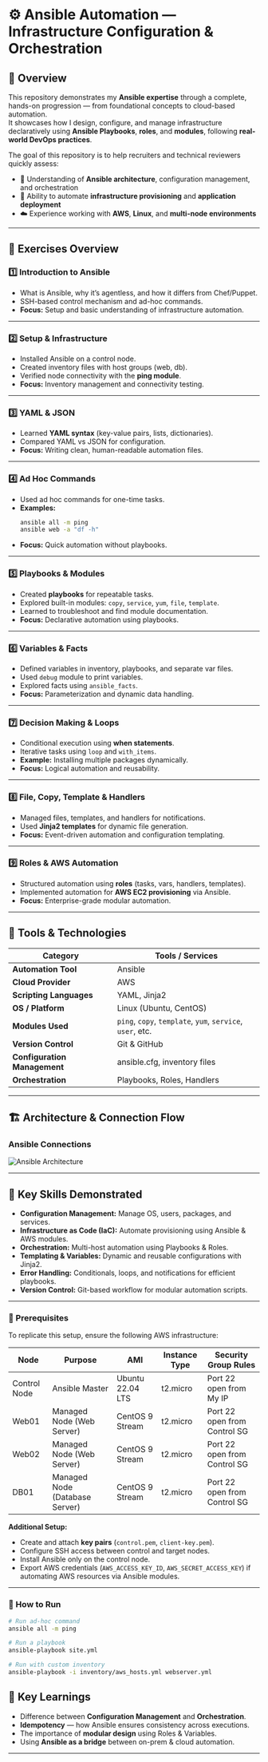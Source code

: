 # ⚙️ Ansible Automation — Infrastructure Configuration & Orchestration

## 📘 Overview

This repository demonstrates my **Ansible expertise** through a complete, hands-on progression — from foundational concepts to cloud-based automation.  
It showcases how I design, configure, and manage infrastructure declaratively using **Ansible Playbooks**, **roles**, and **modules**, following **real-world DevOps practices**.

The goal of this repository is to help recruiters and technical reviewers quickly assess:

- 🧠 Understanding of **Ansible architecture**, configuration management, and orchestration
- 🧩 Ability to automate **infrastructure provisioning** and **application deployment**
- ☁️ Experience working with **AWS**, **Linux**, and **multi-node environments**

---

## 🧩 Exercises Overview

### 1️⃣ Introduction to Ansible

- What is Ansible, why it’s agentless, and how it differs from Chef/Puppet.
- SSH-based control mechanism and ad-hoc commands.
- **Focus:** Setup and basic understanding of infrastructure automation.

---

### 2️⃣ Setup & Infrastructure

- Installed Ansible on a control node.
- Created inventory files with host groups (web, db).
- Verified node connectivity with the **ping module**.
- **Focus:** Inventory management and connectivity testing.

---

### 3️⃣ YAML & JSON

- Learned **YAML syntax** (key-value pairs, lists, dictionaries).
- Compared YAML vs JSON for configuration.
- **Focus:** Writing clean, human-readable automation files.

---

### 4️⃣ Ad Hoc Commands

- Used ad hoc commands for one-time tasks.
- **Examples:**
  ```bash
  ansible all -m ping
  ansible web -a "df -h"
  ```
- **Focus:** Quick automation without playbooks.

---

### 5️⃣ Playbooks & Modules

- Created **playbooks** for repeatable tasks.
- Explored built-in modules: `copy`, `service`, `yum`, `file`, `template`.
- Learned to troubleshoot and find module documentation.
- **Focus:** Declarative automation using playbooks.

---

### 6️⃣ Variables & Facts

- Defined variables in inventory, playbooks, and separate var files.
- Used `debug` module to print variables.
- Explored facts using `ansible_facts`.
- **Focus:** Parameterization and dynamic data handling.

---

### 7️⃣ Decision Making & Loops

- Conditional execution using **when statements**.
- Iterative tasks using `loop` and `with_items`.
- **Example:** Installing multiple packages dynamically.
- **Focus:** Logical automation and reusability.

---

### 8️⃣ File, Copy, Template & Handlers

- Managed files, templates, and handlers for notifications.
- Used **Jinja2 templates** for dynamic file generation.
- **Focus:** Event-driven automation and configuration templating.

---

### 9️⃣ Roles & AWS Automation

- Structured automation using **roles** (tasks, vars, handlers, templates).
- Implemented automation for **AWS EC2 provisioning** via Ansible.
- **Focus:** Enterprise-grade modular automation.

---

## 🧰 Tools & Technologies

| **Category**                 | **Tools / Services**                                       |
| ---------------------------- | ---------------------------------------------------------- |
| **Automation Tool**          | Ansible                                                    |
| **Cloud Provider**           | AWS                                                        |
| **Scripting Languages**      | YAML, Jinja2                                               |
| **OS / Platform**            | Linux (Ubuntu, CentOS)                                     |
| **Modules Used**             | `ping`, `copy`, `template`, `yum`, `service`, `user`, etc. |
| **Version Control**          | Git & GitHub                                               |
| **Configuration Management** | ansible.cfg, inventory files                               |
| **Orchestration**            | Playbooks, Roles, Handlers                                 |

---

## 🏗️ Architecture & Connection Flow

### **Ansible Connections**

![Ansible Architecture](ansible_architecture.png)

---

## 🧩 Key Skills Demonstrated

- **Configuration Management:** Manage OS, users, packages, and services.
- **Infrastructure as Code (IaC):** Automate provisioning using Ansible & AWS modules.
- **Orchestration:** Multi-host automation using Playbooks & Roles.
- **Templating & Variables:** Dynamic and reusable configurations with Jinja2.
- **Error Handling:** Conditionals, loops, and notifications for efficient playbooks.
- **Version Control:** Git-based workflow for modular automation scripts.

---

### 🧩 Prerequisites

To replicate this setup, ensure the following AWS infrastructure:

| **Node**     | **Purpose**                    | **AMI**          | **Instance Type** | **Security Group Rules**     |
| ------------ | ------------------------------ | ---------------- | ----------------- | ---------------------------- |
| Control Node | Ansible Master                 | Ubuntu 22.04 LTS | t2.micro          | Port 22 open from My IP      |
| Web01        | Managed Node (Web Server)      | CentOS 9 Stream  | t2.micro          | Port 22 open from Control SG |
| Web02        | Managed Node (Web Server)      | CentOS 9 Stream  | t2.micro          | Port 22 open from Control SG |
| DB01         | Managed Node (Database Server) | CentOS 9 Stream  | t2.micro          | Port 22 open from Control SG |

**Additional Setup:**

- Create and attach **key pairs** (`control.pem`, `client-key.pem`).
- Configure SSH access between control and target nodes.
- Install Ansible only on the control node.
- Export AWS credentials (`AWS_ACCESS_KEY_ID`, `AWS_SECRET_ACCESS_KEY`) if automating AWS resources via Ansible modules.

---

### 🚀 How to Run

```bash
# Run ad-hoc command
ansible all -m ping

# Run a playbook
ansible-playbook site.yml

# Run with custom inventory
ansible-playbook -i inventory/aws_hosts.yml webserver.yml
```

## 🧠 Key Learnings

- Difference between **Configuration Management** and **Orchestration**.
- **Idempotency** — how Ansible ensures consistency across executions.
- The importance of **modular design** using Roles & Variables.
- Using **Ansible as a bridge** between on-prem & cloud automation.

---
